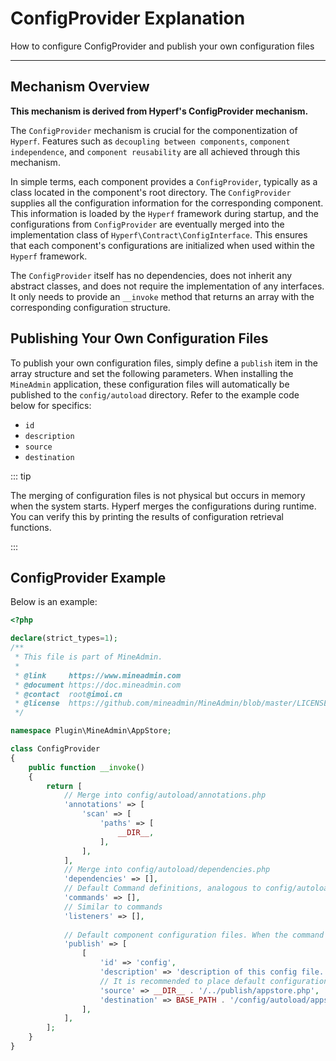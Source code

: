 # ConfigProvider Explanation  

How to configure ConfigProvider and publish your own configuration files  

---  

## Mechanism Overview  

**This mechanism is derived from Hyperf's ConfigProvider mechanism.**  

The `ConfigProvider` mechanism is crucial for the componentization of `Hyperf`. Features such as `decoupling between components`, `component independence`, and `component reusability` are all achieved through this mechanism.  

In simple terms, each component provides a `ConfigProvider`, typically as a class located in the component's root directory. The `ConfigProvider` supplies all the configuration information for the corresponding component. This information is loaded by the `Hyperf` framework during startup, and the configurations from `ConfigProvider` are eventually merged into the implementation class of `Hyperf\Contract\ConfigInterface`. This ensures that each component's configurations are initialized when used within the `Hyperf` framework.  

The `ConfigProvider` itself has no dependencies, does not inherit any abstract classes, and does not require the implementation of any interfaces. It only needs to provide an `__invoke` method that returns an array with the corresponding configuration structure.  

## Publishing Your Own Configuration Files  

To publish your own configuration files, simply define a `publish` item in the array structure and set the following parameters. When installing the `MineAdmin` application, these configuration files will automatically be published to the `config/autoload` directory. Refer to the example code below for specifics:  
- `id`  
- `description`  
- `source`  
- `destination`  

::: tip  

The merging of configuration files is not physical but occurs in memory when the system starts. Hyperf merges the configurations during runtime. You can verify this by printing the results of configuration retrieval functions.  

:::  

## ConfigProvider Example  

Below is an example:  

```php [ConfigProvider.php]  
<?php  

declare(strict_types=1);  
/**  
 * This file is part of MineAdmin.  
 *  
 * @link     https://www.mineadmin.com  
 * @document https://doc.mineadmin.com  
 * @contact  root@imoi.cn  
 * @license  https://github.com/mineadmin/MineAdmin/blob/master/LICENSE  
 */  

namespace Plugin\MineAdmin\AppStore;  

class ConfigProvider  
{  
    public function __invoke()  
    {  
        return [  
            // Merge into config/autoload/annotations.php  
            'annotations' => [  
                'scan' => [  
                    'paths' => [  
                        __DIR__,  
                    ],  
                ],  
            ],  
            // Merge into config/autoload/dependencies.php  
            'dependencies' => [],  
            // Default Command definitions, analogous to config/autoload/commands.php  
            'commands' => [],  
            // Similar to commands  
            'listeners' => [],  
            
            // Default component configuration files. When the command is executed, the file specified in 'source' will be copied to the 'destination' path.  
            'publish' => [  
                [  
                    'id' => 'config',  
                    'description' => 'description of this config file.', // Description  
                    // It is recommended to place default configurations in the publish folder, with filenames matching the component name.  
                    'source' => __DIR__ . '/../publish/appstore.php',  // Path to the corresponding config file  
                    'destination' => BASE_PATH . '/config/autoload/appstore.php', // Copy to this path  
                ],  
            ],  
        ];  
    }  
}  
```